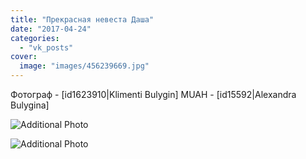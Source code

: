 ```yaml
---
title: "Прекрасная невеста Даша"
date: "2017-04-24"
categories: 
  - "vk_posts"
cover:
  image: "images/456239669.jpg"
---
```


Фотограф - \[id1623910|Klimenti Bulygin\] MUAH - \[id15592|Alexandra Bulygina\]

![Additional Photo](https://vodpop.ru/wp-content/uploads/2023/07/456239670.jpg)

![Additional Photo](https://vodpop.ru/wp-content/uploads/2023/07/456239671.jpg)
